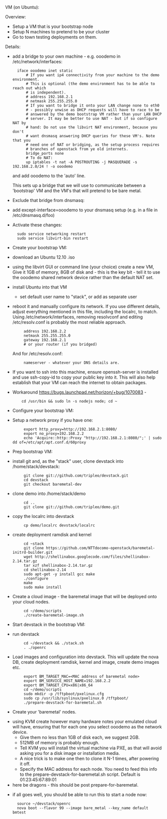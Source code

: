 VM (on Ubuntu):

Overview:
* Setup a VM that is your bootstrap node
* Setup N machines to pretend to be your cluster
* Go to town testing deployments on them.

Details:

* add a bridge to your own machine - e.g. ooodemo
  in /etc/network/interfaces:

        iface ooodemo inet static
            # If you want ip4 connectivity from your machine to the demo environment.
            # This is optional (the demo environment has to be able to reach out which
            # is independent).
            # address 192.168.2.1
            # netmask 255.255.255.0
            # If you want to bridge it onto your LAN change none to eth0
            # - possibly unwise as DHCP requests will have to race to be
            # answered by the demo bootstrap VM rather than your LAN DHCP
            # server. It may be better to use NAT - but if so configure NAT by
            # hand: Do not use the libvirt NAT environment, because you don't
            # want dnsmasq answering DHCP queries for these VM's. Note that you
            # need one of NAT or bridging, as the setup process requires
            # branches of openstack from ye old internets.
            bridge_ports none
            # To do NAT:
            up iptables -t nat -A POSTROUTING -j MASQUERADE -s 192.168.2.0/24 ! -o ooodemo

  and add ooodemo to the 'auto' line.

  This sets up a bridge that we will use to communicate between a 'bootstrap'
  VM and the VM's that will pretend to be bare metal. 

* Exclude that bridge from dnsmasq:
 - add except-interface=ooodemo to your dnsmasq setup (e.g. in a file in /etc/dnsmasq.d/foo)

* Activate these changes:

        sudo service networking restart
        sudo service libvirt-bin restart

* Create your bootstrap VM:
 - download an Ubuntu 12.10 .iso
 - using the libvirt GUI or command line (your choice) create a new VM, Give it
   1GB of memory, 8GB of disk and - this is the key bit - tell it to use the
   ooodemo shared network device rather than the default NAT set.
 - install Ubuntu into that VM
   - set default user name to "stack", or add as separate user
 - reboot it and manually configure its network. If you use different details,
   adjust everything mentioned in this file, including the localrc, to match.
   Using /etc/network/interfaces, removing resolvconf and editing
   /etc/resolv.conf is probably the most reliable approach.

            address 192.168.2.2
            netmask 255.255.255.0
            gateway 192.168.2.1
            # or your router (if you bridged)
   
   And for /etc/resolv.conf:

            nameserver - whatever your DNS details are.

 - If you want to ssh into this machine, ensure openssh-server is installed and
   use ssh-copy-id to copy your public key into it. This will also help
   establish that your VM can reach the internet to obtain packages.
 - Workaround https://bugs.launchpad.net/horizon/+bug/1070083 -

           cd /usr/bin && sudo ln -s nodejs node; cd ~

* Configure your bootstrap VM:
 - Setup a network proxy if you have one:

            export http_proxy=http://192.168.2.1:8080/
            export no_proxy=192.168.2.2
            echo 'Acquire::http::Proxy "http://192.168.2.1:8080/";' | sudo dd of=/etc/apt/apt.conf.d/60proxy

* Prep bootstrap VM:
 - install git and, as the "stack" user, clone devstack into /home/stack/devstack:

            git clone git://github.com/tripleo/devstack.git
            cd devstack
            git checkout baremetal-dev

 - clone demo into /home/stack/demo

            cd ..
            git clone git://github.com/tripleo/demo.git

 - copy the localrc into devstack

            cp demo/localrc devstack/localrc

 - create deployment ramdisk and kernel

            cd ~stack
            git clone https://github.com/NTTdocomo-openstack/baremetal-initrd-builder.git
            wget http://shellinabox.googlecode.com/files/shellinabox-2.14.tar.gz
            tar xzf shellinabox-2.14.tar.gz
            cd shellinabox-2.14
            sudo apt-get -y install gcc make
            ./configure
            make
            sudo make install

 - Create a cloud image - the baremetal image that will be deployed onto your
   cloud nodes.

            cd ~/demo/scripts
            ./create-baremetal-image.sh


* Start devstack in the bootstrap VM:

 - run devstack

            cd ~/devstack && ./stack.sh
            . ./openrc


 - Load images and configuration into devstack. This will update the nova DB,
   create deployment ramdisk, kernel and image, create demo images etc.
 
            export BM_TARGET_MAC=<MAC address of baremetal node>
            export BM_SERVICE_HOST_NAME=192.168.2.2
            export BM_TARGET_CPU=x86|x86_64
            cd ~/demo/scripts
            sudo mkdir -p /tftpboot/pxelinux.cfg
            sudo cp /usr/lib/syslinux/pxelinux.0 /tftpboot/
            ./prepare-devstack-for-baremetal.sh


* Create your 'baremetal' nodes.
 - using KVM create however many hardware notes your emulated cloud will have,
   ensuring that for each one you select ooodemo as the network device.
   - Give them no less than 1GB of disk each, we suggest 2GB.
   - 512MB of memory is probably enough.
   - Tell KVM you will install the virtual machine via PXE, as that will avoid
     asking you for a disk image or installation media.
   - A nice trick is to make one then to clone it N-1 times, after powering it
     off.
   - Specify the MAC address for each node. You need to feed this info
     to the prepare-devstack-for-baremetal.sh script. Default is 01:23:45:67:89:01
 - here be dragons - this should be post prepare-for-baremetal.

* if all goes well, you should be able to run this to start a node now:

        source ~/devstack/openrc
        nova boot --flavor 99 --image bare_metal --key_name default bmtest
